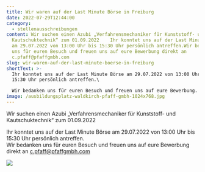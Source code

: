 ```yaml
---
title: Wir waren auf der Last Minute Börse in Freiburg
date: 2022-07-29T12:44:00
category:
  - stellenausschreibungen
content: Wir suchen einen Azubi „Verfahrensmechaniker für Kunststoff- und
  Kautschuktechnik“ zum 01.09.2022    Ihr konntet uns auf der Last Minute Börse
  am 29.07.2022 von 13:00 Uhr bis 15:30 Uhr persönlich antreffen.Wir bedanken
  uns für euren Besuch und freuen uns auf eure Bewerbung direkt an
  c.pfaff@pfaffgmbh.com
slug: wir-waren-auf-der-last-minute-boerse-in-freiburg
shortText: >-
  Ihr konntet uns auf der Last Minute Börse am 29.07.2022 von 13:00 Uhr bis
  15:30 Uhr persönlich antreffen.\

  Wir bedanken uns für euren Besuch und freuen uns auf eure Bewerbung.
image: /ausbildungsplatz-waldkirch-pfaff-gmbh-1024x768.jpg
---
```

Wir suchen einen Azubi „Verfahrensmechaniker für Kunststoff- und Kautschuktechnik“ zum 01.09.2022</p>

<p>Ihr konntet uns auf der Last Minute Börse am 29.07.2022 von 13:00 Uhr bis 15:30 Uhr persönlich antreffen.<br>Wir bedanken uns für euren Besuch und freuen uns auf eure Bewerbung direkt an <a href="mailto:c.pfaff@pfaffgmbh.com">c.pfaff@pfaffgmbh.com</a></p>

![](/LMB_Flyer_web-720x1024.jpg)